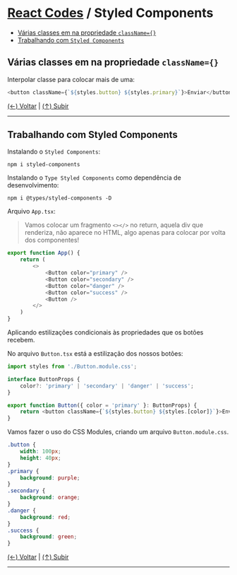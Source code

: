 # [React Codes](https://github.com/systemboys/React_Codes#react-codes "React Codes") / Styled Components

- [Várias classes em na propriedade `className={}`](https://github.com/systemboys/React_Codes/... "Várias classes em na propriedade className={}")
- [Trabalhando com `Styled Components`](https://github.com/systemboys/React_Codes/... "Trabalhando com Styled Components")

## Várias classes em na propriedade `className={}`

Interpolar classe para colocar mais de uma:

```javascript
<button className={`${styles.button} ${styles.primary}`}>Enviar</button>
```

[(&larr;) Voltar](https://github.com/systemboys/React_Codes#react-codes "Voltar ao Sumário") | 
[(&uarr;) Subir](https://github.com/systemboys/React_Codes/... "Subir para o topo")


------------

## Trabalhando com Styled Components

Instalando o `Styled Components`:

```
npm i styled-components
```

Instalando o `Type Styled Components` como dependência de desenvolvimento:

```
npm i @types/styled-components -D
```

Arquivo `App.tsx`:

> Vamos colocar um fragmento `<></>` no return, aquela div que renderiza, não aparece no HTML, algo apenas para colocar por volta dos componentes!

```javascript
export function App() {
    return (
        <>
            <Button color="primary" />
            <Button color="secondary" />
            <Button color="danger" />
            <Button color="success" />
            <Button />
        </>
    )
}
```

Aplicando estilizações condicionais às propriedades que os botões recebem.

No arquivo `Button.tsx` está a estilização dos nossos botões:

```javascript
import styles from './Button.module.css';

interface ButtonProps {
    color?: 'primary' | 'secondary' | 'danger' | 'success';
}

export function Button({ color = 'primary' }: ButtonProps) {
    return <button className={`${styles.button} ${styles.[color]}`}>Enviar</button>
}
```

Vamos fazer o uso do CSS Modules, criando um arquivo `Button.module.css`.

```css
.button {
    width: 100px;
    height: 40px;
}
.primary {
    background: purple;
}
.secondary {
    background: orange;
}
.danger {
    background: red;
}
.success {
    background: green;
}
```

[(&larr;) Voltar](https://github.com/systemboys/React_Codes#react-codes "Voltar ao Sumário") | 
[(&uarr;) Subir](https://github.com/systemboys/React_Codes/tree/main/Styled%20Components#react-codes--styled-components "Subir para o topo")

------------

